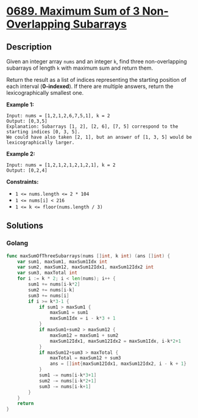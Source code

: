 # [0689. Maximum Sum of 3 Non-Overlapping Subarrays](https://leetcode-cn.com/problems/maximum-sum-of-3-non-overlapping-subarrays/)



## Description



Given an integer array `nums` and an integer `k`, find three non-overlapping subarrays of length `k` with maximum sum and return them.

Return the result as a list of indices representing the starting position of each interval (**0-indexed**). If there are multiple answers, return the lexicographically smallest one.

 

**Example 1:**

```
Input: nums = [1,2,1,2,6,7,5,1], k = 2
Output: [0,3,5]
Explanation: Subarrays [1, 2], [2, 6], [7, 5] correspond to the starting indices [0, 3, 5].
We could have also taken [2, 1], but an answer of [1, 3, 5] would be lexicographically larger.
```

**Example 2:**

```
Input: nums = [1,2,1,2,1,2,1,2,1], k = 2
Output: [0,2,4]
```

 

**Constraints:**

- `1 <= nums.length <= 2 * 104`
- `1 <= nums[i] < 216`
- `1 <= k <= floor(nums.length / 3)`







## Solutions

<!-- tabs:start -->

### **Golang**

```go
func maxSumOfThreeSubarrays(nums []int, k int) (ans []int) {
    var sum1, maxSum1, maxSum1Idx int
    var sum2, maxSum12, maxSum12Idx1, maxSum12Idx2 int
    var sum3, maxTotal int
    for i := k * 2; i < len(nums); i++ {
        sum1 += nums[i-k*2]
        sum2 += nums[i-k]
        sum3 += nums[i]
        if i >= k*3-1 {
            if sum1 > maxSum1 {
                maxSum1 = sum1
                maxSum1Idx = i - k*3 + 1
            }
            if maxSum1+sum2 > maxSum12 {
                maxSum12 = maxSum1 + sum2
                maxSum12Idx1, maxSum12Idx2 = maxSum1Idx, i-k*2+1
            }
            if maxSum12+sum3 > maxTotal {
                maxTotal = maxSum12 + sum3
                ans = []int{maxSum12Idx1, maxSum12Idx2, i - k + 1}
            }
            sum1 -= nums[i-k*3+1]
            sum2 -= nums[i-k*2+1]
            sum3 -= nums[i-k+1]
        }
    }
    return
}

```

<!-- tabs:end -->
